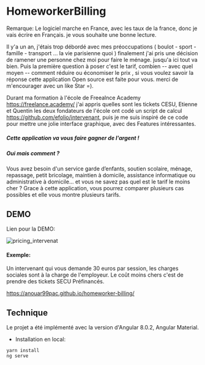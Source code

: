 # HomeworkerBilling

Remarque: Le logiciel marche en France, avec les taux de la france, donc je vais écrire en Français. je vous souhaite une bonne lecture.

Il y'a un an, j'étais trop débordé avec mes préoccupations ( boulot - sport - famille - transport ... la vie parisienne quoi )
finalement j'ai pris une décision de ramener une personne chez moi pour faire le ménage. jusqu'a ici tout va bien. Puis la première question à poser c'est le tarif, combien -- avec quel moyen -- comment réduire ou économiser le prix , si vous voulez savoir la réponse cette application Open source est faite pour vous. merci de m'encourager avec un like Star =).

Durant ma formation à l'école de Freealnce Academy
https://freelance.academy/ j'ai appris quelles sont les tickets CESU, Etienne et Quentin les deux fondateurs de l'école ont codé un script de calcul https://github.com/efolio/intervenant,  puis je me suis inspiré de ce code pour mettre une jolie interface graphique, avec des Features intéressantes.

##### Cette application va vous faire gagner de l'argent !

##### Oui mais comment ?

Vous avez besoin d'un service garde d’enfants, soutien scolaire, ménage, repassage, petit bricolage, maintien à domicile, assistance informatique ou administrative à domicile… et vous ne savez pas quel est le tarif le moins cher ?
Grace à cette application, vous pourrez comparer plusieurs cas possibles et elle vous montre plusieurs tarifs.

## DEMO

Lien pour la DEMO:

![pricing_intervenat](https://user-images.githubusercontent.com/12816334/59857071-72a0a500-9378-11e9-97e3-98f3a879726c.png)

#### Exemple: 

Un intervenant qui vous demande 30 euros par session, les charges sociales sont à la charge de l'employeur.
Le coût moins chers c'est de prendre des tickets SECU  Préfinancés.



https://anouar99pac.github.io/homeworker-billing/

## Technique

Le projet a été implémenté avec la version d'Angular 8.0.2, Angular Material.

- Installation en local:

```
yarn install
ng serve
```

